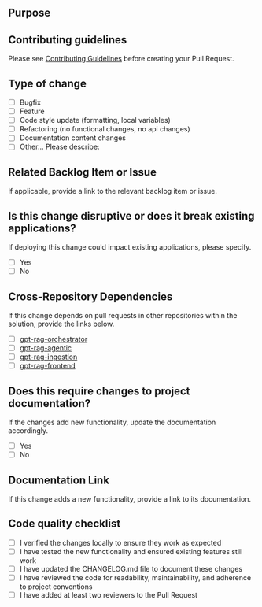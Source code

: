 ## Purpose

<!-- Describe the intention of the changes being proposed. What problem does it solve or functionality does it add? -->

## Contributing guidelines

Please see [Contributing Guidelines](../CONTRIBUTING.md) before creating your Pull Request.

## Type of change

- [ ] Bugfix
- [ ] Feature
- [ ] Code style update (formatting, local variables)
- [ ] Refactoring (no functional changes, no api changes)
- [ ] Documentation content changes
- [ ] Other... Please describe:

## Related Backlog Item or Issue

If applicable, provide a link to the relevant backlog item or issue.

<!-- Example: https://github.com/placerda/gpt-rag-orchestrator/issues/123 -->

## Is this change disruptive or does it break existing applications?

If deploying this change could impact existing applications, please specify.

- [ ] Yes
- [ ] No

## Cross-Repository Dependencies

If this change depends on pull requests in other repositories within the solution, provide the links below.

- [ ] [gpt-rag-orchestrator](https://github.com/azure/gpt-rag-orchestrator) <!-- Example: — Link: https://github.com/placerda/gpt-rag-orchestrator/pull/456 -->
- [ ] [gpt-rag-agentic](https://github.com/azure/gpt-rag-agentic) <!-- Example: — Link: https://github.com/placerda/gpt-rag-agentic/pull/456 -->
- [ ] [gpt-rag-ingestion](https://github.com/azure/gpt-rag-ingestion) <!-- Example: — Link: https://github.com/placerda/gpt-rag-ingestion/pull/456 -->
- [ ] [gpt-rag-frontend](https://github.com/azure/gpt-rag-frontend) <!-- Example: — Link: https://github.com/placerda/gpt-rag-frontend/pull/456 -->

## Does this require changes to project documentation?

If the changes add new functionality, update the documentation accordingly.

- [ ] Yes
- [ ] No

## Documentation Link

If this change adds a new functionality, provide a link to its documentation.

<!-- Example: https://github.com/placerda/gpt-rag-orchestrator/wiki/New-Feature-Guide -->

## Code quality checklist

- [ ] I verified the changes locally to ensure they work as expected
- [ ] I have tested the new functionality and ensured existing features still work
- [ ] I have updated the CHANGELOG.md file to document these changes
- [ ] I have reviewed the code for readability, maintainability, and adherence to project conventions
- [ ] I have added at least two reviewers to the Pull Request
